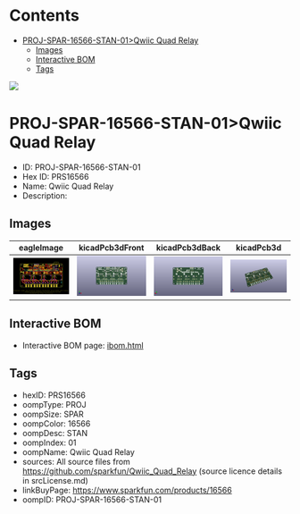 



Contents
========

* [PROJ-SPAR-16566-STAN-01>Qwiic Quad Relay](#proj-spar-16566-stan-01qwiic-quad-relay)
	* [Images](#images)
	* [Interactive BOM](#interactive-bom)
	* [Tags](#tags)
  
![][im]
# PROJ-SPAR-16566-STAN-01>Qwiic Quad Relay

- ID: PROJ-SPAR-16566-STAN-01
- Hex ID: PRS16566
- Name: Qwiic Quad Relay
- Description: 

## Images
  
  

|eagleImage|kicadPcb3dFront|kicadPcb3dBack|kicadPcb3d|
| :---: | :---: | :---: | :---: |
|[![eagleImage](eagleImage_140.png)](eagleImage_.png)|[![kicadPcb3dFront](kicadPcb3dFront_140.png)](kicadPcb3dFront_.png)|[![kicadPcb3dBack](kicadPcb3dBack_140.png)](kicadPcb3dBack_.png)|[![kicadPcb3d](kicadPcb3d_140.png)](kicadPcb3d_.png)|

## Interactive BOM

- Interactive BOM page: [ibom.html](kicad/bom/ibom.html)

## Tags

- hexID: PRS16566
- oompType: PROJ
- oompSize: SPAR
- oompColor: 16566
- oompDesc: STAN
- oompIndex: 01
- oompName: Qwiic Quad Relay
- sources: All source files from https://github.com/sparkfun/Qwiic_Quad_Relay (source licence details in srcLicense.md)
- linkBuyPage: https://www.sparkfun.com/products/16566
- oompID: PROJ-SPAR-16566-STAN-01



[im]: kicadPcb3d_450.png
